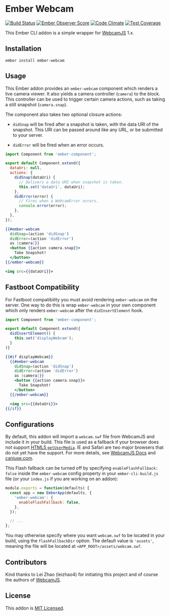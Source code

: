 # Ember Webcam

[![Build Status](https://travis-ci.org/forge512/ember-webcam.svg?branch=master)](https://travis-ci.org/forge512/ember-webcam)
[![Ember Observer Score](https://emberobserver.com/badges/ember-webcam.svg)](https://emberobserver.com/addons/ember-webcam)
[![Code Climate](https://codeclimate.com/github/forge512/ember-webcam/badges/gpa.svg)](https://codeclimate.com/github/forge512/ember-webcam)
[![Test Coverage](https://codeclimate.com/github/forge512/ember-webcam/badges/coverage.svg)](https://codeclimate.com/github/forge512/ember-webcam/coverage)

This Ember CLI addon is a simple wrapper for
[WebcamJS](https://pixlcore.com/read/WebcamJS) 1.x.

## Installation

```
ember install ember-webcam
```

## Usage

This Ember addon provides an `ember-webcam` component which renders a live
camera viewer. It also yields a camera controller (`camera`) to the block. This
controller can be used to trigger certain camera actions, such as taking a still
snapshot (`camera.snap`).

The component also takes two optional closure actions:

- `didSnap` will be fired after a snapshot is taken, with the data URI of the
  snapshot. This URI can be passed around like any URL, or be submitted to your
  server.

- `didError` will be fired when an error occurs.

```js
import Component from 'ember-component';

export default Component.extend({
  dataUri: null,
  actions: {
    didSnap(dataUri) {
      // Delivers a data URI when snapshot is taken.
      this.set('dataUri', dataUri);
    },
    didError(error) {
      // Fires when a WebcamError occurs.
      console.error(error);
    },
  },
});
```

```hbs
{{#ember-webcam
  didSnap=(action 'didSnap')
  didError=(action 'didError')
  as |camera|}}
  <button {{action camera.snap}}>
    Take Snapshot!
  </button>
{{/ember-webcam}}

<img src={{dataUri}}>
```

## Fastboot Compatibility

For Fastboot compatibility you must avoid rendering `ember-webcam` on
the server. One way to do this is wrap `ember-webcam` in your
own component which only renders `ember-webcam` after the `didInsertElement` hook.

```js
import Component from 'ember-component';

export default Component.extend({
  didInsertElement() {
    this.set('displayWebcam');
  }
)}
```

```hbs
{{#if displayWebcam}}
  {{#ember-webcam
    didSnap=(action 'didSnap')
    didError=(action 'didError')
    as |camera|}}
    <button {{action camera.snap}}>
      Take Snapshot!
    </button>
  {{/ember-webcam}}

  <img src={{dataUri}}>
{{/if}}
```

## Configurations

By default, this addon will import a `webcam.swf` file from WebcamJS and include
it in your build. This file is used as a fallback if your browser does not
support
[HTML5 `getUserMedia`](http://dev.w3.org/2011/webrtc/editor/getusermedia.html).
IE and Safari are two major browsers that do not yet have the support. For more
details, see
[WebcamJS Docs](https://github.com/jhuckaby/webcamjs/blob/master/DOCS.md#browser-support)
and [caniuse.com](http://caniuse.com/#search=getusermedia).

This Flash fallback can be turned off by specifying `enableFlashFallback: false`
inside the `ember-webcam` config property in your `ember-cli-build.js` file (or
your `index.js` if you are working on an addon):

```js
module.exports = function(defaults) {
  const app = new EmberApp(defaults, {
    'ember-webcam': {
      enableFlashFallback: false,
    },
  });

  // ...
};
```

You may otherwise specify where you want `webcam.swf` to be located in your
build, using the `flashFallbackDir` option. The default value is `'assets'`,
meaning the file will be located at `<APP_ROOT>/assets/webcam.swf`.

## Contributors

Kind thanks to Lei Zhao (leizhao4) for initiating this project and of
course the authors of [WebcamJS](https://pixlcore.com/read/WebcamJS).

## License

This addon is [MIT Licensed](https://github.com/forge512/ember-webcam/blob/master/LICENSE.md).
